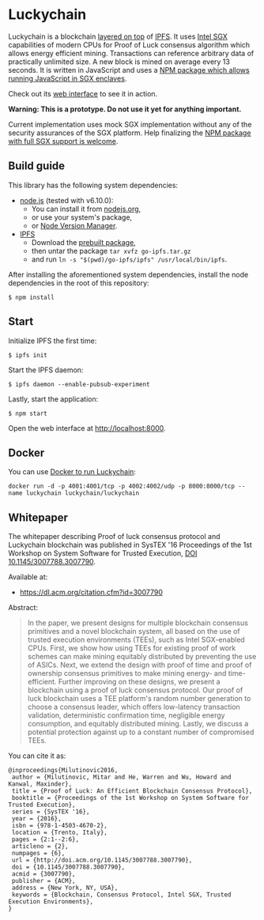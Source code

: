 # Luckychain

Luckychain is a blockchain [layered on top](http://mitar.tnode.com/post/146227562556/towards-layered-re-decentralized-web)
of [IPFS](https://ipfs.io/). It uses [Intel SGX](https://software.intel.com/en-us/sgx)
capabilities of modern CPUs for Proof of Luck consensus algorithm which allows energy efficient mining.
Transactions can reference arbitrary data of practically unlimited size. A new block is mined on
average every 13 seconds. It is written in JavaScript and uses a [NPM package which allows running JavaScript in SGX enclaves](https://github.com/luckychain/node-secureworker).

Check out its [web interface](https://lucky.tnode.com/) to see it in action.

**Warning: This is a prototype. Do not use it yet for anything important.**

Current implementation uses mock SGX implementation without any of the security assurances of the SGX platform.
Help finalizing the [NPM package with full SGX support is welcome](https://github.com/luckychain/node-secureworker).

## Build guide

This library has the following system dependencies:

* [node.js](https://nodejs.org/) (tested with v6.10.0): 
  * You can install it from [nodejs.org](https://nodejs.org/en/),
  * or use your system's package,
  * or [Node Version Manager](https://github.com/creationix/nvm).
* [IPFS](https://ipfs.io/)
  * Download the [prebuilt package](https://ipfs.io/docs/install/),
  * then untar the package `tar xvfz go-ipfs.tar.gz`
  * and run `ln -s "$(pwd)/go-ipfs/ipfs" /usr/local/bin/ipfs`.

After installing the aforementioned system dependencies, install the node dependencies in the root of this repository:

```
$ npm install
```

## Start

Initialize IPFS the first time:

```
$ ipfs init
```

Start the IPFS daemon:

```
$ ipfs daemon --enable-pubsub-experiment
```

Lastly, start the application:
```
$ npm start
```

Open the web interface at [http://localhost:8000](http://localhost:8000).

## Docker

You can use [Docker to run Luckychain](https://hub.docker.com/r/luckychain/luckychain/):

```
docker run -d -p 4001:4001/tcp -p 4002:4002/udp -p 8000:8000/tcp --name luckychain luckychain/luckychain
```

## Whitepaper

The whitepaper describing Proof of luck consensus protocol and Luckychain blockchain was published in
SysTEX '16 Proceedings of the 1st Workshop on System Software for Trusted Execution,
[DOI 10.1145/3007788.3007790](http://dx.doi.org/10.1145/3007788.3007790).

Available at:

* https://dl.acm.org/citation.cfm?id=3007790

Abstract:

> In the paper, we present designs for multiple blockchain consensus primitives and a novel blockchain
> system, all based on the use of trusted execution environments (TEEs), such as Intel SGX-enabled CPUs.
> First, we show how using TEEs for existing proof of work schemes can make mining equitably distributed
> by preventing the use of ASICs. Next, we extend the design with proof of time and proof of ownership
> consensus primitives to make mining energy- and time-efficient. Further improving on these designs,
> we present a blockchain using a proof of luck consensus protocol. Our proof of luck blockchain uses
> a TEE platform's random number generation to choose a consensus leader, which offers low-latency
> transaction validation, deterministic confirmation time, negligible energy consumption, and equitably
> distributed mining. Lastly, we discuss a potential protection against up to a constant number of
> compromised TEEs.

You can cite it as:

```
@inproceedings{Milutinovic2016,
 author = {Milutinovic, Mitar and He, Warren and Wu, Howard and Kanwal, Maxinder},
 title = {Proof of Luck: An Efficient Blockchain Consensus Protocol},
 booktitle = {Proceedings of the 1st Workshop on System Software for Trusted Execution},
 series = {SysTEX '16},
 year = {2016},
 isbn = {978-1-4503-4670-2},
 location = {Trento, Italy},
 pages = {2:1--2:6},
 articleno = {2},
 numpages = {6},
 url = {http://doi.acm.org/10.1145/3007788.3007790},
 doi = {10.1145/3007788.3007790},
 acmid = {3007790},
 publisher = {ACM},
 address = {New York, NY, USA},
 keywords = {Blockchain, Consensus Protocol, Intel SGX, Trusted Execution Environments},
} 
```
